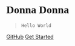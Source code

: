 

<h1><font face="verdana">Donna Donna</font></h1>


> `Hello World`

[GitHub](https://github.com/Sctwang)
[Get Started](#introduction)

